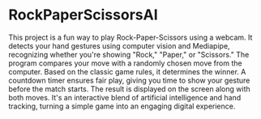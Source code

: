 # RockPaperScissorsAI

This project is a fun way to play Rock-Paper-Scissors using a webcam. It detects your hand gestures using computer vision and Mediapipe, recognizing whether you're showing "Rock," "Paper," or "Scissors." The program compares your move with a randomly chosen move from the computer. Based on the classic game rules, it determines the winner. A countdown timer ensures fair play, giving you time to show your gesture before the match starts. The result is displayed on the screen along with both moves. It's an interactive blend of artificial intelligence and hand tracking, turning a simple game into an engaging digital experience.

